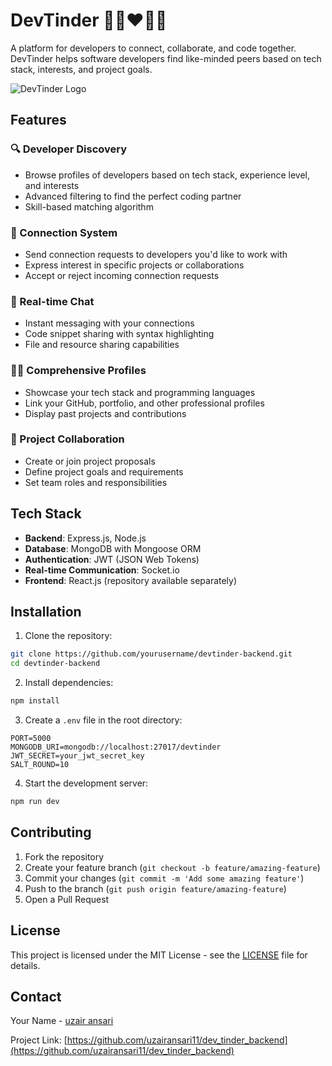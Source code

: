 # DevTinder 👩‍💻❤️👨‍💻

A platform for developers to connect, collaborate, and code together. DevTinder helps software developers find like-minded peers based on tech stack, interests, and project goals.

![DevTinder Logo](https://via.placeholder.com/800x200?text=DevTinder)

## Features

### 🔍 Developer Discovery
- Browse profiles of developers based on tech stack, experience level, and interests
- Advanced filtering to find the perfect coding partner
- Skill-based matching algorithm

### 💌 Connection System
- Send connection requests to developers you'd like to work with
- Express interest in specific projects or collaborations
- Accept or reject incoming connection requests

### 💬 Real-time Chat
- Instant messaging with your connections
- Code snippet sharing with syntax highlighting
- File and resource sharing capabilities

### 👩‍💻 Comprehensive Profiles
- Showcase your tech stack and programming languages
- Link your GitHub, portfolio, and other professional profiles
- Display past projects and contributions

### 🚀 Project Collaboration
- Create or join project proposals
- Define project goals and requirements
- Set team roles and responsibilities

## Tech Stack

- **Backend**: Express.js, Node.js
- **Database**: MongoDB with Mongoose ORM
- **Authentication**: JWT (JSON Web Tokens)
- **Real-time Communication**: Socket.io
- **Frontend**: React.js (repository available separately)

## Installation

1. Clone the repository:
```bash
git clone https://github.com/yourusername/devtinder-backend.git
cd devtinder-backend
```

2. Install dependencies:
```bash
npm install
```

3. Create a `.env` file in the root directory:
```
PORT=5000
MONGODB_URI=mongodb://localhost:27017/devtinder
JWT_SECRET=your_jwt_secret_key
SALT_ROUND=10
```

4. Start the development server:
```bash
npm run dev
```

<!-- ## API Endpoints

### Authentication
- `POST /api/auth/signup` - Register a new user
- `POST /api/auth/login` - Login and get JWT
- `GET /api/auth/profile` - Get current user profile

### User Management
- `GET /api/users/feed` - Get potential matches
- `GET /api/users/:id` - Get a specific user's profile
- `PATCH /api/users/:id` - Update user profile
- `GET /api/users/connections` - Get all connections

### Connection Requests
- `POST /api/requests/send/:userId` - Send a connection request
- `PATCH /api/requests/review/:status/:requestId` - Accept/reject a request
- `GET /api/requests/pending` - Get all pending requests
- `GET /api/requests/sent` - Get all sent requests

### Chat
- `GET /api/chats` - Get all chats
- `GET /api/chats/:connectionId` - Get chat with specific connection
- `POST /api/chats/:connectionId` - Send a message
- `DELETE /api/chats/:messageId` - Delete a message

## Project Structure

```
.
├── config/             # Configuration files
├── controllers/        # Request handlers
├── middleware/         # Express middleware
├── models/             # Mongoose models
├── routes/             # API routes
├── services/           # Business logic
├── utils/              # Utility functions
├── .env                # Environment variables
├── .eslintrc.js        # ESLint configuration
├── .prettierrc         # Prettier configuration
├── app.js              # Express app setup
└── server.js           # Entry point
``` -->

## Contributing

1. Fork the repository
2. Create your feature branch (`git checkout -b feature/amazing-feature`)
3. Commit your changes (`git commit -m 'Add some amazing feature'`)
4. Push to the branch (`git push origin feature/amazing-feature`)
5. Open a Pull Request

## License

This project is licensed under the MIT License - see the [LICENSE](LICENSE) file for details.

## Contact

Your Name - [uzair ansari](mailto:uzairans532@gmail.com)

Project Link: [https://github.com/uzairansari11/dev_tinder_backend](https://github.com/uzairansari11/dev_tinder_backend)
